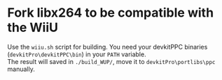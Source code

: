 # Fork libx264 to be compatible with the WiiU

Use the `wiiu.sh` script for building. You need your devkitPPC binaries (`devkitPro\devkitPPC\bin`) in your `PATH` variable.  
The result will saved in `./build_WUP/`, move it to `devkitPro\portlibs\ppc` manually.